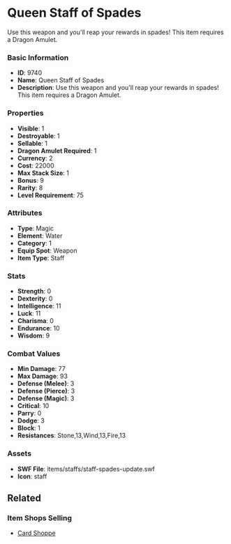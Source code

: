 # Queen Staff of Spades

Use this weapon and you'll reap your rewards in spades! This item requires a Dragon Amulet.

### Basic Information

- **ID**: 9740
- **Name**: Queen Staff of Spades
- **Description**: Use this weapon and you&#039;ll reap your rewards in spades! This item requires a Dragon Amulet.

### Properties

- **Visible**: 1
- **Destroyable**: 1
- **Sellable**: 1
- **Dragon Amulet Required**: 1
- **Currency**: 2
- **Cost**: 22000
- **Max Stack Size**: 1
- **Bonus**: 9
- **Rarity**: 8
- **Level Requirement**: 75

### Attributes

- **Type**: Magic
- **Element**: Water
- **Category**: 1
- **Equip Spot**: Weapon
- **Item Type**: Staff

### Stats

- **Strength**: 0
- **Dexterity**: 0
- **Intelligence**: 11
- **Luck**: 11
- **Charisma**: 0
- **Endurance**: 10
- **Wisdom**: 9

### Combat Values

- **Min Damage**: 77
- **Max Damage**: 93
- **Defense (Melee)**: 3
- **Defense (Pierce)**: 3
- **Defense (Magic)**: 3
- **Critical**: 10
- **Parry**: 0
- **Dodge**: 3
- **Block**: 1
- **Resistances**: Stone,13,Wind,13,Fire,13

### Assets

- **SWF File**: items/staffs/staff-spades-update.swf
- **Icon**: staff

## Related

### Item Shops Selling

- [Card Shoppe](../item-shops/340-card-shoppe.md)

